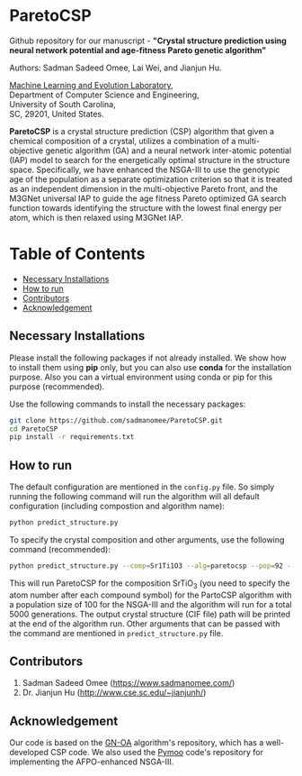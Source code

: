 # ParetoCSP
Github repository for our manuscript - **"Crystal structure prediction using neural network potential and age-fitness Pareto genetic algorithm"**

Authors: Sadman Sadeed Omee, Lai Wei, and Jianjun Hu.


[Machine Learning and Evolution Laboratory,](http://mleg.cse.sc.edu)<br />
Department of Computer Science and Engineering, <br />
University of South Carolina,<br/>
SC, 29201, United States.

**ParetoCSP** is a crystal structure prediction (CSP) algorithm that given a chemical composition of a crystal, utilizes a combination of a multi-objective genetic algorithm (GA) and a neural network inter-atomic potential (IAP) model to search for the energetically optimal structure in the structure space. Specifically, we have enhanced the NSGA-III to use the genotypic age of the population as a separate optimization criterion so that it is treated as an independent dimension in the multi-objective Pareto front, and the M3GNet universal IAP to guide the age fitness Pareto optimized GA search function towards identifying the structure with the lowest final energy per atom, which is then relaxed using M3GNet IAP.

# Table of Contents
* [Necessary Installations](#installation)
* [How to run](#usage)
* [Contributors](#contributors)
* [Acknowledgement](#acknowledgement)

<a name="installation"></a>
## Necessary Installations
Please install the following packages if not already installed. We show how to install them using **pip** only, but you can also use **conda** for the installation purpose. Also you can a virtual environment using conda or pip for this purpose (recommended).

Use the following commands to install the necessary packages:
```bash
git clone https://github.com/sadmanomee/ParetoCSP.git
cd ParetoCSP
pip install -r requirements.txt
```

<a name="usage"></a>
## How to run
The default configuration are mentioned in the ```config.py``` file. So simply running the following command will run the algorithm will all default configuration (including compostion and algorithm name):
```bash
python predict_structure.py
```
To specify the crystal composition and other arguments, use the following command (recommended):
```bash
python predict_structure.py --comp=Sr1Ti1O3 --alg=paretocsp --pop=92 --max_step=5000
```
This will run ParetoCSP for the composition SrTiO<sub>3</sub> (you need to specify the atom number after each compound symbol) for the PartoCSP algorithm with a population size of 100 for the NSGA-III and the algorithm will run for a total 5000 generations. The output crystal structure (CIF file) path will be printed at the end of the algorithm run. Other arguments that can be passed with the command are mentioned in ```predict_structure.py``` file.

<a name="contributors"></a>
## Contributors

1. Sadman Sadeed Omee (<https://www.sadmanomee.com/>)
2. Dr. Jianjun Hu (<http://www.cse.sc.edu/~jianjunh/>)

## Acknowledgement

Our code is based on the [GN-OA](http://www.comates.group/links?software=gn_oa) algorithm's repository, which has a well-developed CSP code. We also used the [Pymoo](https://github.com/anyoptimization/pymoo) code's repository for implementing the AFPO-enhanced NSGA-III.
